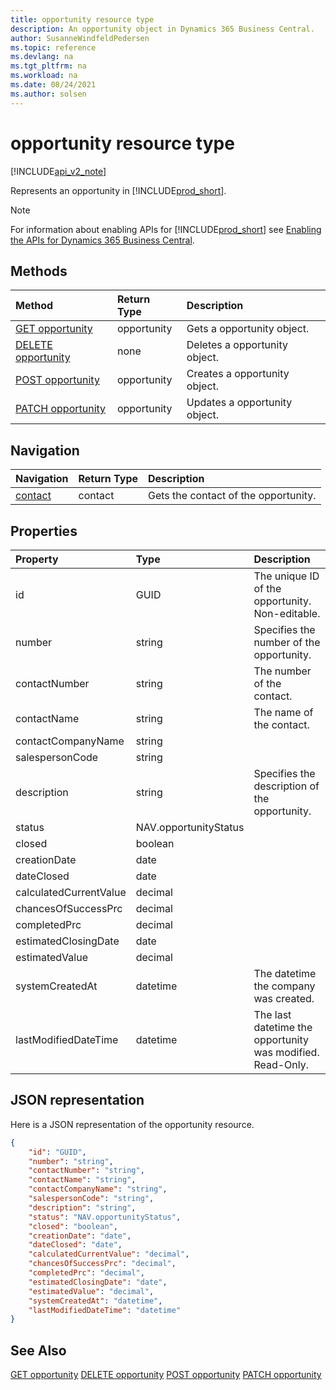 ```yaml
---
title: opportunity resource type
description: An opportunity object in Dynamics 365 Business Central.
author: SusanneWindfeldPedersen
ms.topic: reference
ms.devlang: na
ms.tgt_pltfrm: na
ms.workload: na
ms.date: 08/24/2021
ms.author: solsen
---
```


# opportunity resource type

[!INCLUDE[api_v2_note](../../../includes/api_v2_note.md)]

<!-- START>DO_NOT_EDIT -->
<!-- IMPORTANT:Do not edit any of the content between here and the END>DO_NOT_EDIT. -->
Represents an opportunity in [!INCLUDE[prod_short](../../../includes/prod_short.md)].

> [!NOTE]
> For information about enabling APIs for [!INCLUDE[prod_short](../../../includes/prod_short.md)] see [Enabling the APIs for Dynamics 365 Business Central](../enabling-apis-for-dynamics-nav.md).

## Methods

| Method | Return Type|Description |
|:--------------------|:-----------|:-------------------------|
|[GET opportunity](../api/dynamics_opportunity_get.md)|opportunity|Gets a opportunity object.|
|[DELETE opportunity](../api/dynamics_opportunity_delete.md)|none|Deletes a opportunity object.|
|[POST opportunity](../api/dynamics_opportunity_create.md)|opportunity|Creates a opportunity object.|
|[PATCH opportunity](../api/dynamics_opportunity_update.md)|opportunity|Updates a opportunity object.|


## Navigation

| Navigation |Return Type| Description |
|:----------|:----------|:-----------------|
|[contact](dynamics_contact.md)|contact |Gets the contact of the opportunity.|

## Properties

| Property           | Type   |Description     |
|:-------------------|:-------|:---------------|
|id|GUID|The unique ID of the opportunity. Non-editable.|
|number|string|Specifies the number of the opportunity.|
|contactNumber|string|The number of the contact.|
|contactName|string|The name of the contact.|
|contactCompanyName|string||
|salespersonCode|string||
|description|string|Specifies the description of the opportunity.|
|status|NAV.opportunityStatus||
|closed|boolean||
|creationDate|date||
|dateClosed|date||
|calculatedCurrentValue|decimal||
|chancesOfSuccessPrc|decimal||
|completedPrc|decimal||
|estimatedClosingDate|date||
|estimatedValue|decimal||
|systemCreatedAt|datetime|The datetime the company was created.|
|lastModifiedDateTime|datetime|The last datetime the opportunity was modified. Read-Only.|

## JSON representation

Here is a JSON representation of the opportunity resource.


```json
{
    "id": "GUID",
    "number": "string",
    "contactNumber": "string",
    "contactName": "string",
    "contactCompanyName": "string",
    "salespersonCode": "string",
    "description": "string",
    "status": "NAV.opportunityStatus",
    "closed": "boolean",
    "creationDate": "date",
    "dateClosed": "date",
    "calculatedCurrentValue": "decimal",
    "chancesOfSuccessPrc": "decimal",
    "completedPrc": "decimal",
    "estimatedClosingDate": "date",
    "estimatedValue": "decimal",
    "systemCreatedAt": "datetime",
    "lastModifiedDateTime": "datetime"
}
```
<!-- IMPORTANT: END>DO_NOT_EDIT -->

## See Also
[GET opportunity](../api/dynamics_opportunity_get.md)
[DELETE opportunity](../api/dynamics_opportunity_delete.md)
[POST opportunity](../api/dynamics_opportunity_create.md)
[PATCH opportunity](../api/dynamics_opportunity_update.md)

